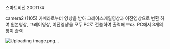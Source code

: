 스마트비전 2001174

camera2 (1105)
카메라로부터 영상을 받아 그레이스케일영상과 이진영상으로 변환
하여 원본영상, 그레이영상, 이진영상을 모두 PC로 전송하여 출력해
보라. PC에서 3개의 창이 출력

![Uploading image.png…]()

